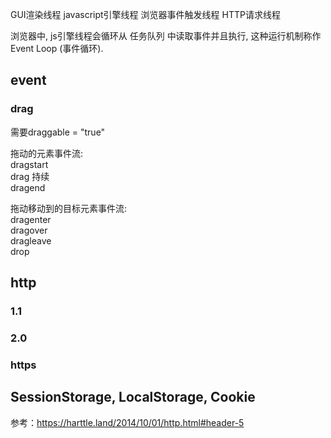 GUI渲染线程
javascript引擎线程
浏览器事件触发线程
HTTP请求线程


浏览器中, js引擎线程会循环从 任务队列 中读取事件并且执行, 这种运行机制称作 Event Loop (事件循环).








## event


###  drag

需要draggable = "true"

拖动的元素事件流:  
dragstart  
drag 持续  
dragend

拖动移动到的目标元素事件流:  
dragenter  
dragover  
dragleave  
drop





## http

### 1.1



### 2.0


### https



## SessionStorage, LocalStorage, Cookie

参考：https://harttle.land/2014/10/01/http.html#header-5
